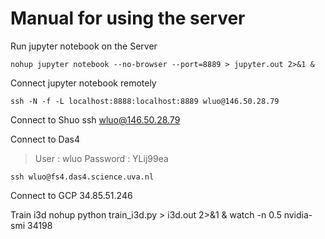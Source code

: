 # Manual for using the server
Run jupyter notebook on the Server
```
nohup jupyter notebook --no-browser --port=8889 > jupyter.out 2>&1 &   
```
Connect jupyter notebook remotely 
```
ssh -N -f -L localhost:8888:localhost:8889 wluo@146.50.28.79
```
Connect to Shuo
ssh wluo@146.50.28.79

Connect to Das4
> User     : wluo
> Password : YLij99ea
```
ssh wluo@fs4.das4.science.uva.nl
```

Connect to GCP 
34.85.51.246 

Train i3d
nohup python train_i3d.py > i3d.out 2>&1 & 
watch -n 0.5 nvidia-smi
34198